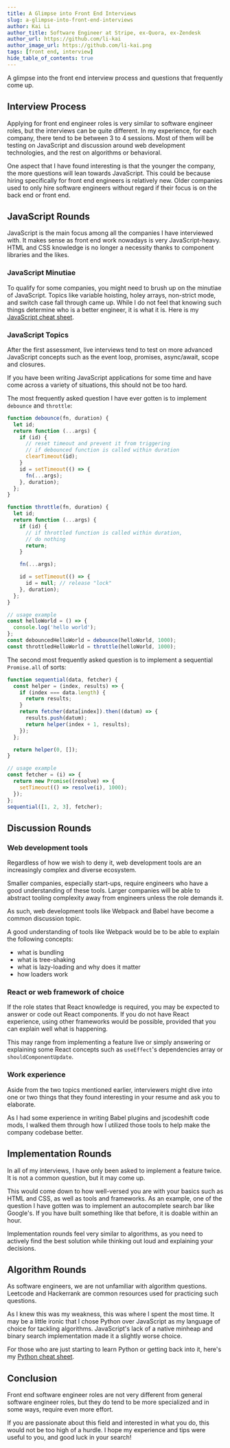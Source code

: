 ```yaml
---
title: A Glimpse into Front End Interviews
slug: a-glimpse-into-front-end-interviews
author: Kai Li
author_title: Software Engineer at Stripe, ex-Quora, ex-Zendesk
author_url: https://github.com/li-kai
author_image_url: https://github.com/li-kai.png
tags: [front end, interview]
hide_table_of_contents: true
---
```


<head>
  <link rel="canonical" href="https://lik.ai/blog/a-glimpse-into-front-end-interviews" />
</head>

A glimpse into the front end interview process and questions that frequently come up.

<!--truncate-->

## Interview Process

Applying for front end engineer roles is very similar to software engineer roles, but the interviews can be quite different. In my experience, for each company, there tend to be between 3 to 4 sessions. Most of them will be testing on JavaScript and discussion around web development technologies, and the rest on algorithms or behavioral.

One aspect that I have found interesting is that the younger the company, the more questions will lean towards JavaScript. This could be because hiring specifically for front end engineers is relatively new. Older companies used to only hire software engineers without regard if their focus is on the back end or front end.

## JavaScript Rounds

JavaScript is the main focus among all the companies I have interviewed with. It makes sense as front end work nowadays is very JavaScript-heavy. HTML and CSS knowledge is no longer a necessity thanks to component libraries and the likes.

### JavaScript Minutiae

To qualify for some companies, you might need to brush up on the minutiae of JavaScript. Topics like variable hoisting, holey arrays, non-strict mode, and switch case fall through came up. While I do not feel that knowing such things determine who is a better engineer, it is what it is. Here is my [JavaScript cheat sheet](https://repl.it/@li_kai/JavaScript-Cheatsheet).

### JavaScript Topics

After the first assessment, live interviews tend to test on more advanced JavaScript concepts such as the event loop, promises, async/await, scope and closures.

If you have been writing JavaScript applications for some time and have come across a variety of situations, this should not be too hard.

The most frequently asked question I have ever gotten is to implement `debounce` and `throttle`:

```javascript
function debounce(fn, duration) {
  let id;
  return function (...args) {
    if (id) {
      // reset timeout and prevent it from triggering
      // if debounced function is called within duration
      clearTimeout(id);
    }
    id = setTimeout(() => {
      fn(...args);
    }, duration);
  };
}

function throttle(fn, duration) {
  let id;
  return function (...args) {
    if (id) {
      // if throttled function is called within duration,
      // do nothing
      return;
    }

    fn(...args);

    id = setTimeout(() => {
      id = null; // release "lock"
    }, duration);
  };
}

// usage example
const helloWorld = () => {
  console.log('hello world');
};
const debouncedHelloWorld = debounce(helloWorld, 1000);
const throttledHelloWorld = throttle(helloWorld, 1000);
```

The second most frequently asked question is to implement a sequential `Promise.all` of sorts:

```typescript
function sequential(data, fetcher) {
  const helper = (index, results) => {
    if (index === data.length) {
      return results;
    }
    return fetcher(data[index]).then((datum) => {
      results.push(datum);
      return helper(index + 1, results);
    });
  };

  return helper(0, []);
}

// usage example
const fetcher = (i) => {
  return new Promise((resolve) => {
    setTimeout(() => resolve(i), 1000);
  });
};
sequential([1, 2, 3], fetcher);
```

## Discussion Rounds

### Web development tools

Regardless of how we wish to deny it, web development tools are an increasingly complex and diverse ecosystem.

Smaller companies, especially start-ups, require engineers who have a good understanding of these tools. Larger companies will be able to abstract tooling complexity away from engineers unless the role demands it.

As such, web development tools like Webpack and Babel have become a common discussion topic.

A good understanding of tools like Webpack would be to be able to explain the following concepts:

- what is bundling
- what is tree-shaking
- what is lazy-loading and why does it matter
- how loaders work

### React or web framework of choice

If the role states that React knowledge is required, you may be expected to answer or code out React components. If you do not have React experience, using other frameworks would be possible, provided that you can explain well what is happening.

This may range from implementing a feature live or simply answering or explaining some React concepts such as `useEffect`'s dependencies array or `shouldComponentUpdate`.

### Work experience

Aside from the two topics mentioned earlier, interviewers might dive into one or two things that they found interesting in your resume and ask you to elaborate.

As I had some experience in writing Babel plugins and jscodeshift code mods, I walked them through how I utilized those tools to help make the company codebase better.

## Implementation Rounds

In all of my interviews, I have only been asked to implement a feature twice. It is not a common question, but it may come up.

This would come down to how well-versed you are with your basics such as HTML and CSS, as well as tools and frameworks. As an example, one of the question I have gotten was to implement an autocomplete search bar like Google's. If you have built something like that before, it is doable within an hour.

Implementation rounds feel very similar to algorithms, as you need to actively find the best solution while thinking out loud and explaining your decisions.

## Algorithm Rounds

As software engineers, we are not unfamiliar with algorithm questions. Leetcode and Hackerrank are common resources used for practicing such questions.

As I knew this was my weakness, this was where I spent the most time. It may be a little ironic that I chose Python over JavaScript as my language of choice for tackling algorithms. JavaScript's lack of a native minheap and binary search implementation made it a slightly worse choice.

For those who are just starting to learn Python or getting back into it, here's my [Python cheat sheet](https://repl.it/@li_kai/Python-Cheatsheet).

## Conclusion

Front end software engineer roles are not very different from general software engineer roles, but they do tend to be more specialized and in some ways, require even more effort.

If you are passionate about this field and interested in what you do, this would not be too high of a hurdle. I hope my experience and tips were useful to you, and good luck in your search!
